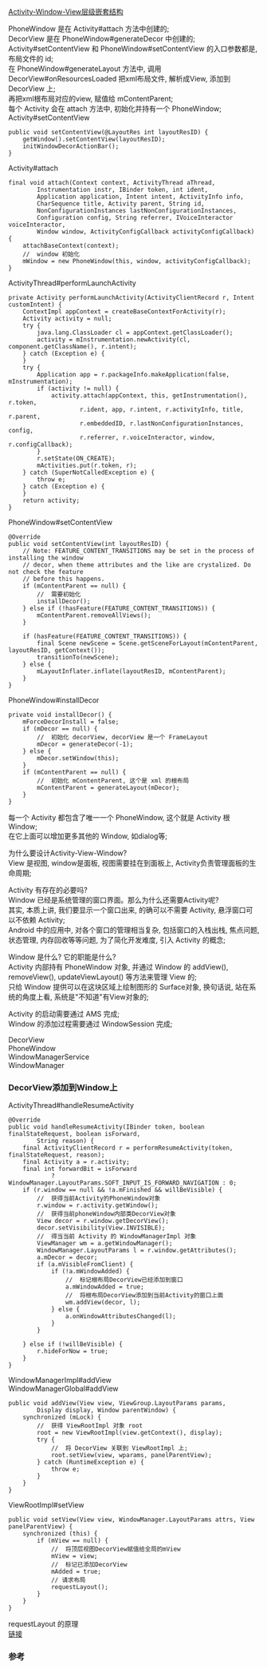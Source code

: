 [Activity-Window-View层级嵌套结构](../context/ImageFiles/awv_001.jpg)    

PhoneWindow 是在 Activity#attach 方法中创建的;  
DecorView 是在 PhoneWindow#generateDecor 中创建的;  
Activity#setContentView 和 PhoneWindow#setContentView 的入口参数都是, 布局文件的 id;  
在 PhoneWindow#generateLayout 方法中, 调用 DecorView#onResourcesLoaded 把xml布局文件, 解析成View, 添加到 DecorView 上;  
再把xml根布局对应的view, 赋值给 mContentParent;  
每个 Activity 会在 attach 方法中, 初始化并持有一个 PhoneWindow;
Activity#setContentView  
```
public void setContentView(@LayoutRes int layoutResID) {
    getWindow().setContentView(layoutResID);
    initWindowDecorActionBar();
}
```
Activity#attach  
```
final void attach(Context context, ActivityThread aThread,
        Instrumentation instr, IBinder token, int ident,
        Application application, Intent intent, ActivityInfo info,
        CharSequence title, Activity parent, String id,
        NonConfigurationInstances lastNonConfigurationInstances,
        Configuration config, String referrer, IVoiceInteractor voiceInteractor,
        Window window, ActivityConfigCallback activityConfigCallback) {
    attachBaseContext(context);
    //  window 初始化  
    mWindow = new PhoneWindow(this, window, activityConfigCallback);
}
```
ActivityThread#performLaunchActivity  
```
private Activity performLaunchActivity(ActivityClientRecord r, Intent customIntent) {
    ContextImpl appContext = createBaseContextForActivity(r);
    Activity activity = null;
    try {
        java.lang.ClassLoader cl = appContext.getClassLoader();
        activity = mInstrumentation.newActivity(cl, component.getClassName(), r.intent);
    } catch (Exception e) {
    }
    try {
        Application app = r.packageInfo.makeApplication(false, mInstrumentation);
        if (activity != null) {
            activity.attach(appContext, this, getInstrumentation(), r.token,
                    r.ident, app, r.intent, r.activityInfo, title, r.parent,
                    r.embeddedID, r.lastNonConfigurationInstances, config,
                    r.referrer, r.voiceInteractor, window, r.configCallback);
        }
        r.setState(ON_CREATE);
        mActivities.put(r.token, r);
    } catch (SuperNotCalledException e) {
        throw e;
    } catch (Exception e) {
    }
    return activity;
}
```
PhoneWindow#setContentView  
```
@Override
public void setContentView(int layoutResID) {
    // Note: FEATURE_CONTENT_TRANSITIONS may be set in the process of installing the window
    // decor, when theme attributes and the like are crystalized. Do not check the feature
    // before this happens.
    if (mContentParent == null) {
        //  需要初始化 
        installDecor();
    } else if (!hasFeature(FEATURE_CONTENT_TRANSITIONS)) {
        mContentParent.removeAllViews();
    }

    if (hasFeature(FEATURE_CONTENT_TRANSITIONS)) {
        final Scene newScene = Scene.getSceneForLayout(mContentParent, layoutResID, getContext());
        transitionTo(newScene);
    } else {
        mLayoutInflater.inflate(layoutResID, mContentParent);
    }
}
```
PhoneWindow#installDecor  
```
private void installDecor() {
    mForceDecorInstall = false;
    if (mDecor == null) {
        //  初始化 decorView, decorView 是一个 FrameLayout    
        mDecor = generateDecor(-1);
    } else {
        mDecor.setWindow(this);
    }
    if (mContentParent == null) {
        //  初始化 mContentParent, 这个是 xml 的根布局
        mContentParent = generateLayout(mDecor);
    }    
}
```
每一个 Activity 都包含了唯一一个 PhoneWindow, 这个就是 Activity 根 Window;  
在它上面可以增加更多其他的 Window, 如dialog等;  

为什么要设计Activity-View-Window?  
View 是视图,  window是面板, 视图需要挂在到面板上, Activity负责管理面板的生命周期;  

Activity 有存在的必要吗?  
Window 已经是系统管理的窗口界面。那么为什么还需要Activity呢?  
其实, 本质上讲, 我们要显示一个窗口出来, 的确可以不需要 Activity, 悬浮窗口可以不依赖 Activity;  
Android 中的应用中, 对各个窗口的管理相当复杂, 包括窗口的入栈出栈, 焦点问题, 状态管理, 内存回收等等问题, 为了简化开发难度, 引入 Activity 的概念;  

Window 是什么? 它的职能是什么?  
Activity 内部持有 PhoneWindow 对象, 并通过 Window 的 addView(), removeView(), updateViewLayout() 等方法来管理 View 的;  
只给 Window 提供可以在这块区域上绘制图形的 Surface对象, 换句话说, 站在系统的角度上看, 系统是"不知道"有View对象的;  

Activity 的启动需要通过 AMS 完成;  
Window 的添加过程需要通过 WindowSession 完成;  

DecorView  
PhoneWindow  
WindowManagerService  
WindowManager  

### DecorView添加到Window上  
ActivityThread#handleResumeActivity  
```
@Override
public void handleResumeActivity(IBinder token, boolean finalStateRequest, boolean isForward,
        String reason) {
    final ActivityClientRecord r = performResumeActivity(token, finalStateRequest, reason);
    final Activity a = r.activity;
    final int forwardBit = isForward
            ? WindowManager.LayoutParams.SOFT_INPUT_IS_FORWARD_NAVIGATION : 0;
    if (r.window == null && !a.mFinished && willBeVisible) {
        //  获得当前Activity的PhoneWindow对象
        r.window = r.activity.getWindow();
        //  获得当前phoneWindow内部类DecorView对象
        View decor = r.window.getDecorView();
        decor.setVisibility(View.INVISIBLE);
        //  得当当前 Activity 的 WindowManagerImpl 对象
        ViewManager wm = a.getWindowManager();
        WindowManager.LayoutParams l = r.window.getAttributes();
        a.mDecor = decor;
        if (a.mVisibleFromClient) {
            if (!a.mWindowAdded) {
                //  标记根布局DecorView已经添加到窗口
                a.mWindowAdded = true;
                //  将根布局DecorView添加到当前Activity的窗口上面
                wm.addView(decor, l);
            } else {
                a.onWindowAttributesChanged(l);
            }
        }
        
    } else if (!willBeVisible) {
        r.hideForNow = true;
    }
}
```
WindowManagerImpl#addView  
WindowManagerGlobal#addView  
```
public void addView(View view, ViewGroup.LayoutParams params,
        Display display, Window parentWindow) {
    synchronized (mLock) {
        //  获得 ViewRootImpl 对象 root
        root = new ViewRootImpl(view.getContext(), display);
        try {
            //  将 DecorView 关联到 ViewRootImpl 上;
            root.setView(view, wparams, panelParentView);
        } catch (RuntimeException e) {
            throw e;
        }
    }
}
```
ViewRootImpl#setView  
```
public void setView(View view, WindowManager.LayoutParams attrs, View panelParentView) {
    synchronized (this) {
        if (mView == null) {
            //  将顶层视图DecorView赋值给全局的mView
            mView = view;
            //  标记已添加DecorView
            mAdded = true;  
            // 请求布局
            requestLayout();
        }
    }
}
```
requestLayout 的原理  
[链接](/Android/basic/view_window/invalidate_requestLayout.md)  
### 参考  


